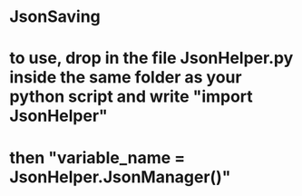 # JsonSaving
# to use, drop in the file JsonHelper.py inside the same folder as your python script and write "import JsonHelper"
# then "variable_name = JsonHelper.JsonManager()"
